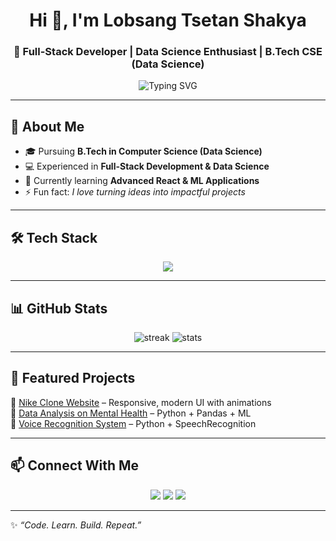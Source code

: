<!-- HEADER -->
<h1 align="center">Hi 👋, I'm Lobsang Tsetan Shakya</h1>
<h3 align="center">🚀 Full-Stack Developer | Data Science Enthusiast | B.Tech CSE (Data Science)</h3>

<!-- Typing SVG -->
<p align="center">
  <img src="https://readme-typing-svg.herokuapp.com?font=Fira+Code&size=25&duration=3000&pause=1000&color=36BCF7&center=true&vCenter=true&width=800&lines=Passionate+about+Data+Science+%26+Web+Development;Building+Real-World+Projects;Always+Learning+New+Technologies" alt="Typing SVG" />
</p>

---

## 🚀 About Me
- 🎓 Pursuing **B.Tech in Computer Science (Data Science)**
- 💻 Experienced in **Full-Stack Development & Data Science**
- 🌱 Currently learning **Advanced React & ML Applications**
- ⚡ Fun fact: *I love turning ideas into impactful projects*

---

## 🛠️ Tech Stack

<p align="center">
  <img src="https://skillicons.dev/icons?i=react,typescript,javascript,python,html,css,nodejs,express,mongodb,git,github,mysql,postgresql,flask,django" />
</p>

---

## 📊 GitHub Stats
<div align="center">

  <!-- Streak -->
  <img src="https://github-readme-streak-stats.herokuapp.com/?user=lobsangshakya&theme=radical&hide_border=true" alt="streak" />

  <!-- Stats -->
  <img src="https://github-readme-stats.vercel.app/api?username=lobsangshakya&show_icons=true&theme=radical&hide_border=true&count_private=true" alt="stats" />

</div>

---

## 🌟 Featured Projects

🔹 [Nike Clone Website](#) – Responsive, modern UI with animations  
🔹 [Data Analysis on Mental Health](#) – Python + Pandas + ML  
🔹 [Voice Recognition System](#) – Python + SpeechRecognition  

---

## 📫 Connect With Me
<p align="center">
  <a href="https://linkedin.com/in/lobsangshakya"><img src="https://skillicons.dev/icons?i=linkedin" /></a>
  <a href="https://github.com/lobsangshakya"><img src="https://skillicons.dev/icons?i=github" /></a>
  <a href="mailto:lobsangtsetan0@gmail.com"><img src="https://skillicons.dev/icons?i=gmail" /></a>
</p>

---

✨ *“Code. Learn. Build. Repeat.”*  
